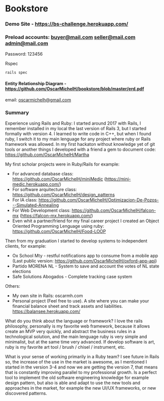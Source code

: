 # Bookstore
### Demo Site - https://bs-challenge.herokuapp.com/
### Preload accounts: buyer@mail.com seller@mail.com admin@mail.com
Password: 123456

Rspec
```
rails spec
```

#### Entity Relationship Diagram - https://github.com/OscarMichelH/bookstore/blob/master/erd.pdf
email: oscarmichelh@gmail.com



### Summary
Experience using Rails and Ruby:
I started around 2017 with Rails, I remember installed in my local the last version of Rails 3, but I started formally with version 4. I learned to write code in C++, but when I found ruby, I switch it to my main lenguage for any project where ruby or Rails framework was allowed.
In my first hackaton without knowledge yet of git tools or another things I developed with a friend a gem to document code:
https://github.com/OscarMichelH/Martha

My first scholar projects were in Ruby/Rails for example:
- For advanced database class: https://github.com/OscarMichelH/miniMedic (https://mini-medic.herokuapp.com/)
- For software arquitecture class: https://github.com/OscarMichelH/design_patterns
- For IA class: https://github.com/OscarMichelH/Optimizacion-De-Pozos---Simulated-Annealing
- For Web Development class: https://github.com/OscarMichelH/falcon-mx (https://falcon-mx.herokuapp.com/)
- Even whit a partner/friend for my final career project I created an Object Oriented Programming Lenguage using ruby: https://github.com/OscarMichelH/Food-LOOP

Then from my graduation I started to develop systems to independent clients, for example:
- Ox School Mty - restful notifications app to consume from a mobile app (Last public version: https://github.com/OscarMichelH/oxford-app-api)
- Partido MORENA NL - System to save and account the votes of NL state elections
- Safe Solutions Abogados - Complete tracking case system

Others:
- My own site in Rails: oscarmh.com
- Personal project (Feel free to use). A site where you can make your financial balance sheet and track assets and liabilities. https://balansee.herokuapp.com/

What do you think about the language or framework?
I love the rails philosophy, personally is my favorite web framework, because it allows create an MVP very quickly, and abstract the business rules in a technological solution, and the main lenguage ruby is very simple and minimalist, but at the same time very advanced. If develop software is art, ruby is my favorite art tool / brush / chisel / instrument, etc.

What is your sense of working primarily in a Ruby team?
I see future in Rails so, the increase of the use in the market is awesome, as I mentioned I started in the version 3-4 and now we are getting the version 7, that means that is constantly improving parallel to my professional growth. Is a perfect tool to implement the old software engineering knowledge for example design pattern, but also is able and adapt to use the new tools and approaches in the market, for example the new UI/UX frameworks, or new discovered patterns.
